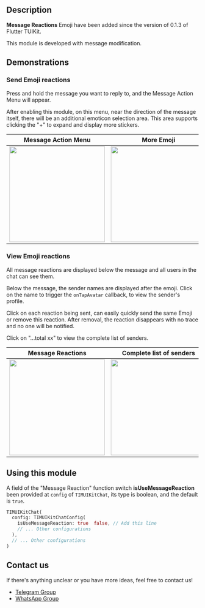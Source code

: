 
## Description

**Message Reactions** Emoji have been added since the version of 0.1.3 of Flutter TUIKit.

This module is developed with message modification.

## Demonstrations

### Send Emoji reactions

Press and hold the message you want to reply to, and the Message Action Menu will appear.

After enabling this module, on this menu, near the direction of the message itself, there will be an additional emoticon selection area. This area supports clicking the "+" to expand and display more stickers.


| Message Action Menu | More Emoji |
|---------|---------|
| <img style="width:250px" src="https://qcloudimg.tencent-cloud.cn/raw/b33931c12c614b68ef719f3d47e570e3.jpg"  /> | <img style="width:250px" src="https://qcloudimg.tencent-cloud.cn/raw/65d2c3e75d13ca7157cd9222f322d4aa.jpg" /> |

### View Emoji reactions

All message reactions are displayed below the message and all users in the chat can see them.

Below the message, the sender names are displayed after the emoji. Click on the name to trigger the `onTapAvatar` callback, to view the sender's profile.

Click on each reaction being sent, can easily quickly send the same Emoji or remove this reaction. After removal, the reaction disappears with no trace and no one will be notified.

Click on "...total xx" to view the complete list of senders.

| Message Reactions | Complete list of senders |
|---------|---------|
| <img style="width:250px" src="https://qcloudimg.tencent-cloud.cn/raw/0601fcf0383b35a94600bda9ad1495fc.jpg"  /> | <img style="width:250px" src="https://qcloudimg.tencent-cloud.cn/raw/2ed71f237a64a8f47cf565f75902d370.jpg" /> |


## Using this module

A field of the "Message Reaction" function switch **isUseMessageReaction** been provided at `config` of `TIMUIKitChat`, its type is boolean, and the default is `true`.

```dart
TIMUIKitChat(
  config: TIMUIKitChatConfig(
    isUseMessageReaction: true  false, // Add this line
    // ... Other configurations
  ),
  // ... Other configurations
)
```

## Contact us[](id:contact)

If there's anything unclear or you have more ideas, feel free to contact us!

- [Telegram Group](https://t.me/+1doS9AUBmndhNGNl)
- [WhatsApp Group](https://chat.whatsapp.com/Gfbxk7rQBqc8Rz4pzzP27A)
